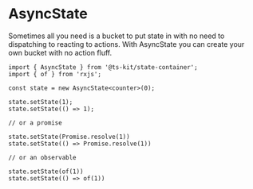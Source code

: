 # AsyncState

Sometimes all you need is a bucket to put state in with no need to dispatching to reacting to actions.
With AsyncState you can create your own bucket with no action fluff.

```TS
import { AsyncState } from '@ts-kit/state-container';
import { of } from 'rxjs';

const state = new AsyncState<counter>(0);

state.setState(1);
state.setState(() => 1);

// or a promise

state.setState(Promise.resolve(1))
state.setState(() => Promise.resolve(1))

// or an observable

state.setState(of(1))
state.setState(() => of(1))
```

